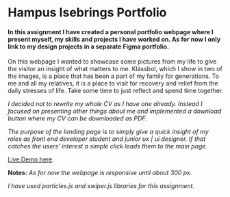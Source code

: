 # Hampus Isebrings Portfolio

#### In this assignment I have created a personal portfolio webpage where I present myself, my skills and projects I have worked on. As for now I only link to my design projects in a separate Figma portfolio.

On this webpage I wanted to showcase some pictures from my life to give the visitor an insight of what matters to me. Klässbol, which I show in two of the images, is a place that has been a part of my family for generations. To me and all my relatives, it is a place to visit for recovery and relief from the daily stresses of life. Take some time to just reflect and spend time together.

*I decided not to rewrite my whole CV as I have one already. Instead I focused on presenting other things about me and implemented a download button where my CV can be downloaded as PDF.*

*The purpose of the landing page is to simply give a quick insight of my roles as front end developer student and junior ux | ui designer. If that catches the users' interest a simple click leads them to the main page.*


[Live Demo here](https://isebring.github.io//Hampus-Isebring-Portfolio/).

**Notes:**
*As for now the webpage is responsive until about 300 px.*

*I have used particles.js and swiper.js libraries for this assignment.*


